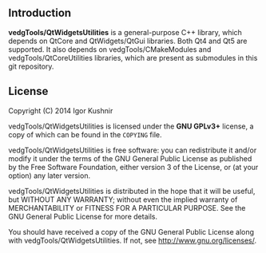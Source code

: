 ## Introduction

<b>vedgTools/QtWidgetsUtilities</b> is a general-purpose C++ library, which
depends on QtCore and QtWidgets/QtGui libraries. Both Qt4 and Qt5 are supported.
It also depends on vedgTools/CMakeModules and vedgTools/QtCoreUtilities
libraries, which are present as submodules in this git repository.

## License

Copyright (C) 2014 Igor Kushnir <igorkuo AT Google mail>

vedgTools/QtWidgetsUtilities is licensed under the <b>GNU GPLv3+</b> license,
a copy of which can be found in the `COPYING` file.

vedgTools/QtWidgetsUtilities is free software: you can redistribute it and/or
modify it under the terms of the GNU General Public License as published by
the Free Software Foundation, either version 3 of the License, or
(at your option) any later version.

vedgTools/QtWidgetsUtilities is distributed in the hope that it will be useful,
but WITHOUT ANY WARRANTY; without even the implied warranty of
MERCHANTABILITY or FITNESS FOR A PARTICULAR PURPOSE.  See the
GNU General Public License for more details.

You should have received a copy of the GNU General Public License along with
vedgTools/QtWidgetsUtilities.  If not, see <http://www.gnu.org/licenses/>.
